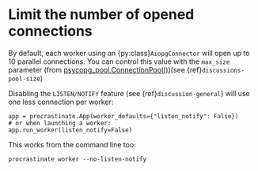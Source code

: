# Limit the number of opened connections

By default, each worker using an {py:class}`AiopgConnector` will open up to 10 parallel
connections. You can control this value with the `max_size` parameter (from
[psycopg_pool.ConnectionPool()](https://www.psycopg.org/psycopg3/docs/api/pool.html))(see {ref}`discussions-pool-size`)

Disabling the `LISTEN/NOTIFY` feature (see {ref}`discussion-general`) will use one less
connection per worker:

```
app = procrastinate.App(worker_defaults={"listen_notify": False})
# or when launching a worker:
app.run_worker(listen_notify=False)
```

This works from the command line too:

```console
procrastinate worker --no-listen-notify
```
